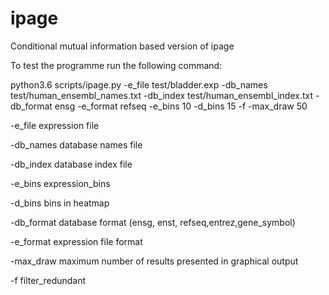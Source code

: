 # ipage
Conditional mutual information based version of ipage

To test the programme run the following command:

python3.6 scripts/ipage.py -e_file test/bladder.exp -db_names test/human_ensembl_names.txt -db_index test/human_ensembl_index.txt -db_format ensg -e_format refseq -e_bins 10 -d_bins 15 -f -max_draw 50

-e_file expression file

-db_names database names file

-db_index database index file

-e_bins expression_bins

-d_bins bins in heatmap

-db_format database format (ensg, enst, refseq,entrez,gene_symbol)

-e_format expression file format

-max_draw maximum number of results presented in graphical output

-f filter_redundant
